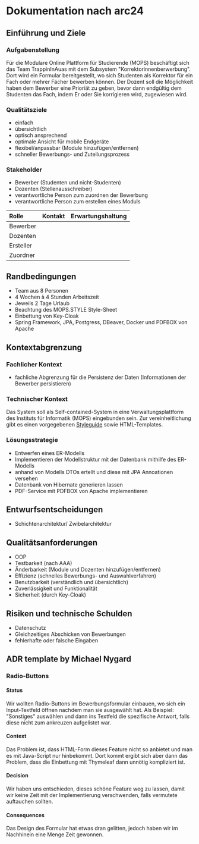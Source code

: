 # Dokumentation nach arc24

## Einführung und Ziele


### Aufgabenstellung
Für die Modulare Online Plattform für Studierende (MOPS) beschäftigt sich das Team TrappinInAuas mit dem Subsystem
"Korrektorinnenberwerbung". Dort wird ein Formular bereitgestellt, wo sich Studenten als Korrektor für ein Fach oder mehrer Fächer bewerben können. 
Der Dozent soll die Möglichkeit haben dem Bewerber eine Prioriät zu geben, bevor dann endgültig dem Studenten das Fach, indem Er oder Sie korrigieren wird, zugewiesen wird.

### Qualitätsziele
- einfach
- übersichtlich
- optisch ansprechend
- optimale Ansicht für mobile Endgeräte
- flexibel/anpassbar (Module hinzufügen/entfernen)
- schneller Bewerbungs- und Zuteilungsprozess
### Stakeholder

- Bewerber (Studenten und nicht-Studenten)
- Dozenten (Stellenausschreiber)
- verantwortliche Person zum zuordnen der Bewerbung
- verantwortliche Person zum erstellen eines Moduls

| Rolle      | Kontakt | Erwartungshaltung |
|:-----------|-------------:| -----:|
| Bewerber   |  |  |
| Dozenten   |  |  |
| Ersteller  |  |  |
| Zuordner   |  |  | 

## Randbedingungen
- Team aus 8 Personen
- 4 Wochen à 4 Stunden Arbeitszeit
- Jeweils 2 Tage Urlaub
- Beachtung des MOPS.STYLE Style-Sheet
- Einbettung von Key-Cloak
- Spring Framework, JPA, Postgress, DBeaver, Docker und PDFBOX von Apache

## Kontextabgrenzung


### Fachlicher Kontext
- fachliche Abgrenzung für die Persistenz der Daten (Informationen der Bewerber persistieren)

### Technischer Kontext

Das System soll als Self-contained-System in eine Verwaltungsplattform 
des Instituts für Informatik (MOPS) eingebunden sein. Zur vereinheitlichung
gibt es einen vorgegebenen [Styleguide](https://mops.style) sowie HTML-Templates.


### Lösungsstrategie
- Entwerfen eines ER-Modells
- Implementieren der Modellstruktur mit der Datenbank mithilfe des ER-Modells
- anhand von Modells DTOs ertellt und diese mit JPA Annoationen versehen
- Datenbank von Hibernate generieren lassen
- PDF-Service mit PDFBOX von Apache implementieren


## Entwurfsentscheidungen


- Schichtenarchitektur/ Zwibelarchitektur

## Qualitätsanforderungen 

- OOP
- Testbarkeit (nach AAA)
- Änderbarkeit (Module und Dozenten hinzufügen/entfernen)
- Effizienz (schnelles Bewerbungs- und Auswahlverfahren)
- Benutzbarkeit (verständlich und übersichtlich)
- Zuverlässigkeit und Funktionalität 
- Sicherheit (durch Key-Cloak)

## Risiken und technische Schulden


- Datenschutz
- Gleichzeitiges Abschicken von Bewerbungen
- fehlerhafte oder falsche Eingaben

## ADR template by Michael Nygard
### Radio-Buttons
#### Status
Wir wollten Radio-Buttons im Bewerbungsformular einbauen, wo sich ein Input-Textfeld öffnen nachdem man sie ausgewählt hat. Als Beispiel: "Sonstiges" auswählen und dann ins Textfeld die spezifische Antwort, falls diese nicht zum ankreuzen aufgelistet war.
#### Context
Das Problem ist, dass HTML-Form dieses Feature nicht so anbietet und man es mit Java-Script nur hinbekommt. Dort kommt ergibt sich aber dann das Problem, dass die Einbettung mit Thymeleaf dann unnötig kompliziert ist.
#### Decision
Wir haben uns entschieden, dieses schöne Feature weg zu lassen, damit wir keine Zeit mit der Implementierung verschwenden, falls vermutete auftauchen sollten.
#### Consequences
Das Design des Formular hat etwas dran gelitten, jedoch haben wir im Nachhinein eine Menge Zeit gewonnen.